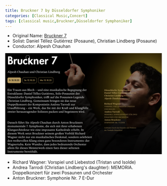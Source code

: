 ```yaml
---
title: Bruckner 7 by Düsseldorfer Symphoniker
categories: [Classical Music,Concert]
tags: [classical music,Bruckner,Düsseldorfer Symphoniker]
---
```


- Original Name: [Bruckner 7](https://www.tonhalle.de/veranstaltung/sternzeichen/17289-bruckner-7)
- Solist: Daniel Téllez Gutiérrez (Posaune), Christian Lindberg (Posaune)
- Conductor: Alpesh Chauhan

![Bruckner 7](bruckner7.png)

- Richard Wagner: Vorspiel und Liebestod (Tristan und Isolde)
- Andrea Tarrodi (Christian Lindberg's daughter): MEMORIA. Doppelkonzert für zwei Posaunen und Orchester
- Anton Bruckner: Symphonie Nr. 7 E-Dur